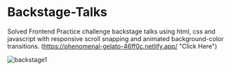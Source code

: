 # Backstage-Talks
Solved Frontend Practice challenge backstage talks using html, css and javascript with responsive scroll snapping and animated background-color transitions. (https://phenomenal-gelato-46ff0c.netlify.app/ "Click Here")

![backstage1](https://github.com/Shubham7906/Backstage-Talks/assets/76210714/cd787dd2-01a6-49e2-84fe-7c6932b2dd5e)
